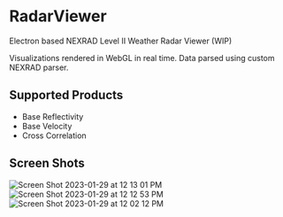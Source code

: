 # RadarViewer
Electron based NEXRAD Level II Weather Radar Viewer (WIP)

Visualizations rendered in WebGL in real time. Data parsed using custom NEXRAD parser.

## Supported Products
- Base Reflectivity
- Base Velocity
- Cross Correlation

## Screen Shots
![Screen Shot 2023-01-29 at 12 13 01 PM](https://user-images.githubusercontent.com/106203063/215358020-c5bdebde-a67a-428d-bea0-bd29b1108ca7.png)
![Screen Shot 2023-01-29 at 12 12 53 PM](https://user-images.githubusercontent.com/106203063/215358021-985a8eca-aa69-4f9a-829f-38180f5816d4.png)
![Screen Shot 2023-01-29 at 12 02 12 PM](https://user-images.githubusercontent.com/106203063/215358022-10f5b8c4-3c10-4105-9ab2-48936440c226.png)
